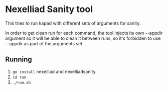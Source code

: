 # Nexelliad Sanity tool
This tries to run kapad with different sets of arguments for sanity.

In order to get clean run for each command, the tool injects its own --appdir
argument so it will be able to clean it between runs, so it's forbidden to use
--appdir as part of the arguments set.

## Running
 1. `go install` nexelliad and nexelliadsanity.
 2. `cd run`
 3. `./run.sh`


